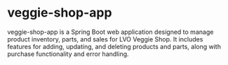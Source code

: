 # veggie-shop-app
veggie-shop-app is a Spring Boot web application designed to manage product inventory, parts, and sales for LVO Veggie Shop. It includes features for adding, updating, and deleting products and parts, along with purchase functionality and error handling.
